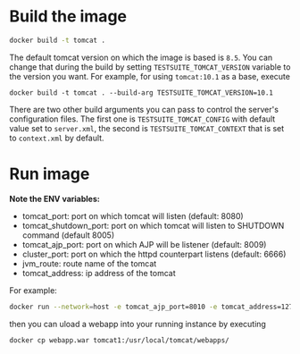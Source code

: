 # Build the image
```bash
docker build -t tomcat .
```

The default tomcat version on which the image is based is `8.5`. You can
change that during the build by setting `TESTSUITE_TOMCAT_VERSION` variable
to the version you want. For example, for using `tomcat:10.1` as a base,
execute

```
docker build -t tomcat . --build-arg TESTSUITE_TOMCAT_VERSION=10.1
```

There are two other build arguments you can pass to control the server's
configuration files. The first one is `TESTSUITE_TOMCAT_CONFIG` with default
value set to `server.xml`, the second is `TESTSUITE_TOMCAT_CONTEXT` that is
set to `context.xml` by default.

# Run image
**Note the ENV variables:**

* tomcat_port: port on which tomcat will listen (default: 8080)
* tomcat_shutdown_port: port on which tomcat will listen to SHUTDOWN command (default 8005)
* tomcat_ajp_port: port on which AJP will be listener (default: 8009)
* cluster_port: port on which the httpd counterpart listens (default: 6666)
* jvm_route: route name of the tomcat
* tomcat_address: ip address of the tomcat

For example:
```bash
docker run --network=host -e tomcat_ajp_port=8010 -e tomcat_address=127.0.0.15 -e jvm_route=tomcat15 --name tomcat15 tomcat
```

then you can uload a webapp into your running instance by executing

```bash
docker cp webapp.war tomcat1:/usr/local/tomcat/webapps/
```
